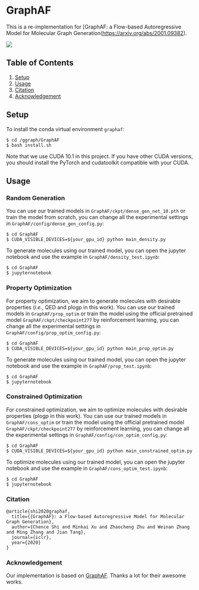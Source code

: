 # GraphAF

This is a re-implementation for [GraphAF: a Flow-based Autoregressive Model for Molecular Graph Generation(https://arxiv.org/abs/2001.09382).

![](https://github.com/divelab/DIG/blob/main/dig/ggraph/GraphAF/figs/graphaf.png)


## Table of Contents

1. [Setup](#setup)
1. [Usage](#usage)
1. [Citation](#citation)
1. [Acknowledgement](#acknowledgement)



## Setup

To install the conda virtual environment `graphaf`:
```shell script
$ cd /ggraph/GraphAF
$ bash install.sh
```
Note that we use CUDA 10.1 in this project. If you have other CUDA versions, you should install the PyTorch and cudatoolkit compatible with your CUDA.


## Usage

### Random Generation

You can use our trained models in `GraphAF/ckpt/dense_gen_net_10.pth` or train the model from scratch, you can change all the experimental settings in `GraphAF/config/dense_gen_config.py`:
```shell script
$ cd GraphAF
$ CUDA_VISIBLE_DEVICES=${your_gpu_id} python main_density.py 
```
To generate molecules using our trained model, you can open the jupyter notebook and use the example in `GraphAF/density_test.ipynb`:
```shell script
$ cd GraphAF
$ jupyternotebook
```

### Property Optimization

For property optimization, we aim to generate molecules with desirable properties (*i.e.*, QED and plogp in this work). You can use our trained models in `GraphAF/prop_optim` or train the model using the official pretrained model `GraphAF/ckpt/checkpoint277` by reinforcement learning, you can change all the experimental settings in `GraphAF/config/prop_optim_config.py`:
```shell script
$ cd GraphAF
$ CUDA_VISIBLE_DEVICES=${your_gpu_id} python main_prop_optim.py 
```

To generate molecules using our trained model, you can open the jupyter notebook and use the example in `GraphAF/prop_test.ipynb`:
```shell script
$ cd GraphAF
$ jupyternotebook
```

### Constrained Optimization

For constrained optimization, we aim to optimize molecules with desirable properties (plogp in this work). You can use our trained models in `GraphAF/cons_optim` or train the model using the official pretrained model `GraphAF/ckpt/checkpoint277` by reinforcement learning, you can change all the experimental settings in `GraphAF/config/con_optim_config.py`:
```shell script
$ cd GraphAF
$ CUDA_VISIBLE_DEVICES=${your_gpu_id} python main_constrained_optim.py
```

To optimize molecules using our trained model, you can open the jupyter notebook and use the example in `GraphAF/cons_optim_test.ipynb`:
```shell script
$ cd GraphAF
$ jupyternotebook
```
### Citation
```
@article{shi2020graphaf,
  title={{GraphAF}: a Flow-based Autoregressive Model for Molecular Graph Generation},
  author={Chence Shi and Minkai Xu and Zhaocheng Zhu and Weinan Zhang and Ming Zhang and Jian Tang},
  journal={iclr},
  year={2020}
}
```

### Acknowledgement
Our implementation is based on [GraphAF](https://github.com/DeepGraphLearning/GraphAF). Thanks a lot for their awesome works.
